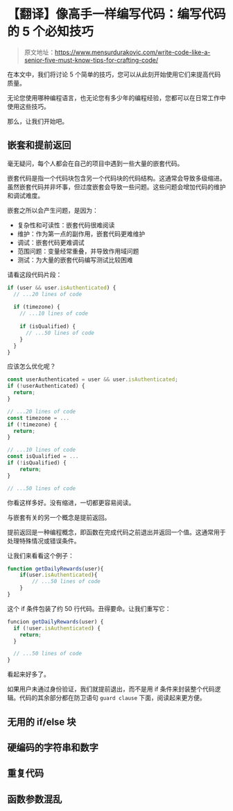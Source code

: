 # 【翻译】像高手一样编写代码：编写代码的 5 个必知技巧

> 原文地址：https://www.mensurdurakovic.com/write-code-like-a-senior-five-must-know-tips-for-crafting-code/

在本文中，我们将讨论 5 个简单的技巧，您可以从此刻开始使用它们来提高代码质量。

无论您使用哪种编程语言，也无论您有多少年的编程经验，您都可以在日常工作中使用这些技巧。

那么，让我们开始吧。

## 嵌套和提前返回

毫无疑问，每个人都会在自己的项目中遇到一些大量的嵌套代码。

嵌套代码是指一个代码块包含另一个代码块的代码结构。这通常会导致多级缩进。虽然嵌套代码并非坏事，但过度嵌套会导致一些问题。这些问题会增加代码的维护和调试难度。

嵌套之所以会产生问题，是因为：

- 复杂性和可读性：嵌套代码很难阅读
- 维护：作为第一点的副作用，嵌套代码更难维护
- 调试：嵌套代码更难调试
- 范围问题：变量经常重叠，并导致作用域问题
- 测试：为大量的嵌套代码编写测试比较困难

请看这段代码片段：

```js
if (user && user.isAuthenticated) {
  // ...20 lines of code
    
  if (timezone) {
    // ...10 lines of code
      
    if (isQualified) {
      // ...50 lines of code
    }
  }
}
```

应该怎么优化呢？

```js
const userAuthenticated = user && user.isAuthenticated;
if (!userAuthenticated) {
  return;
}

// ...20 lines of code
const timezone = ...
if (!timezone) {
  return;
}

// ...10 lines of code
const isQualified = ...
if (!isQualified) {
    return;
}

// ...50 lines of code
```

你看这样多好。没有缩进，一切都更容易阅读。

与嵌套有关的另一个概念是提前返回。

提前返回是一种编程概念，即函数在完成代码之前退出并返回一个值。这通常用于处理特殊情况或错误条件。

让我们来看看这个例子：

```js
function getDailyRewards(user){
    if(user.isAuthenticated){
        // ...50 lines of code
    }
}
```

这个 if 条件包装了约 50 行代码。丑得要命。让我们重写它：

```js
funcion getDailyRewards(user) {
  if (!user.isAuthenticated) {
    return;
  }

  // ...50 lines of code
}
```

看起来好多了。

如果用户未通过身份验证，我们就提前退出，而不是用 if 条件来封装整个代码逻辑。代码的其余部分都在防卫语句 `guard clause` 下面，阅读起来更方便。





## 无用的 if/else 块





## 硬编码的字符串和数字







## 重复代码







## 函数参数混乱









